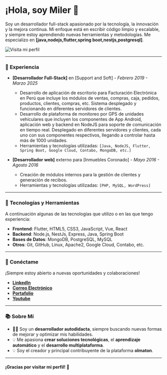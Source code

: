 # ¡Hola, soy Miler 👋

Soy un desarrollador full-stack apasionado por la tecnología, la innovación y la mejora continua. Mi enfoque está en escribir código limpio y escalable, y siempre estoy aprendiendo nuevas herramientas y metodologías. Me especializo en **[java,nodejs,flutter,spring boot,nestjs,postgresql]**.

![Visita mi perfil](https://img.shields.io/badge/Visit%20my%20profile-000000?style=flat&logo=github)

---

### 💼 **Experiencia**

- **[Desarrollador Full-Stack]** en [Support and Soft] - *Febrero 2019 - Marzo 2025*
  - Desarrollo de aplicación de escritorio para Facturación Electrónica en Perú que incluye los módulos de ventas, compras, caja, pedidos, productos, clientes, compras, etc. Sistema desplegado y funcionando en diferentes servidores de clientes.
  - Desarrollo de plataforma de monitoreo por GPS de unidades vehículares que incluyen los componentes de App Android, aplicación web y backend en NodeJS para soporte de comunicación en tiempo real. Desplegado en diferentes servidores y clientes, cada uno con sus componentes respectivos, llegando a controlar hasta más de 1000 unidades.
  - Herramientas y tecnologías utilizadas: `[Java, NodeJS, Flutter, Spring Boot, Google Cloud, Contabo, MongoDB, etc.]`

- **[Desarrollador web]** externo para [Inmuebles Coronado] - *Mayo 2016 - Agosto 2016*
  - Creación de módulos internos para la gestión de clientes y generación de recibos.
  - Herramientas y tecnologías utilizadas: `[PHP, MySQL, WordPress]`

---

### 🌱 **Tecnologías y Herramientas**

A continuación algunas de las tecnologías que utilizo o en las que tengo experiencia:

- **Frontend**: Flutter, HTML5, CSS3, JavaScript, Vue, React
- **Backend**: Node.js, NestJs, Express, Java, Spring Boot
- **Bases de Datos**: MongoDB, PostgreSQL, MySQL
- **Otros**: Git, GitHub, Linux, Apache2, Google Cloud, Contabo, etc.

---

### 🔗 **Conéctame**

¡Siempre estoy abierto a nuevas oportunidades y colaboraciones!

- **[LinkedIn](https://www.linkedin.com/in/miroquelaiza)**
- **[Correo Electrónico](olmdev@outlook.com)**
- **[Portafolio](https://mroque.olmaton.com)**
- **[Youtube](https://www.youtube.com/olmaton)**

---

### 📚 **Sobre Mí**

- 👨‍💻 Soy un **desarrollador autodidacta**, siempre buscando nuevas formas de mejorar y optimizar mis habilidades.
- 💡 Me apasiona **crear soluciones tecnológicas**, el **aprendizaje automático** y el **desarrollo multiplataforma**.
- 💡 Soy el creador y principal contribuyente de la plataforma **olmaton**.

---

#### ¡Gracias por visitar mi perfil! 🙌

